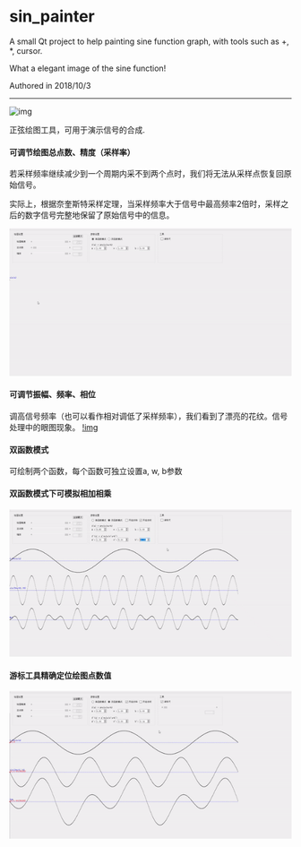 # sin_painter
A small Qt project to help painting sine function graph, with tools such as +, *, cursor.

What a elegant image of the sine function!

Authored in 2018/10/3

***

![img](https://github.com/lichengchen/sin_painter/blob/main/p4.jpg) 

正弦绘图工具，可用于演示信号的合成.

#### 可调节绘图总点数、精度（采样率）
若采样频率继续减少到一个周期内采不到两个点时，我们将无法从采样点恢复回原始信号。

实际上，根据奈奎斯特采样定理，当采样频率大于信号中最高频率2倍时，采样之后的数字信号完整地保留了原始信号中的信息。

![img](https://github.com/lichengchen/sinPainter/blob/main/4-1.gif) 
#### 可调节振幅、频率、相位
调高信号频率（也可以看作相对调低了采样频率），我们看到了漂亮的花纹。信号处理中的眼图现象。
[!img](https://github.com/lichengchen/sin_painter/blob/main/p4-1.png)

#### 双函数模式
可绘制两个函数，每个函数可独立设置a, w, b参数
#### 双函数模式下可模拟相加相乘
![img](https://github.com/lichengchen/sinPainter/blob/main/4-2.gif) 
#### 游标工具精确定位绘图点数值
![img](https://github.com/lichengchen/sinPainter/blob/main/4-3.gif) 

